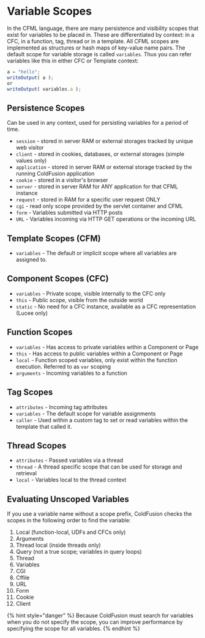 # Variable Scopes

In the CFML language, there are many persistence and visibility scopes that exist for variables to be placed in. These are differentiated by context: in a CFC, in a function, tag, thread or in a template. All CFML scopes are implemented as structures or hash maps of key-value name pairs. The default scope for variable storage is called `variables`. Thus you can refer variables like this in either CFC or Template context:

```javascript
a = "hello";
writeOutput( a );
or 
writeOutput( variables.a );
```

## Persistence Scopes

Can be used in any context, used for persisting variables for a period of time.

* `session` - stored in server RAM or external storages tracked by unique web visitor
* `client` - stored in cookies, databases, or external storages \(simple values only\)
* `application` - stored in server RAM or external storage tracked by the running ColdFusion application
* `cookie` - stored in a visitor's browser
* `server` - stored in server RAM for ANY application for that CFML instance
* `request` - stored in RAM for a specific user request ONLY
* `cgi` - read only scope provided by the servlet container and CFML
* `form` - Variables submitted via HTTP posts
* `URL` - Variables incoming via HTTP GET operations or the incoming URL

## Template Scopes \(CFM\)

* `variables` - The default or implicit scope where all variables are assigned to.

## Component Scopes \(CFC\)

* `variables` - Private scope, visible internally to the CFC only
* `this` - Public scope, visible from the outside world
* `static` - No need for a CFC instance, available as a CFC representation \(Lucee only\)

## Function Scopes

* `variables` - Has access to private variables within a Component or Page
* `this` - Has access to public variables within a Component or Page
* `local` - Function scoped variables, only exist within the function execution. Referred to as `var` scoping
* `arguments` - Incoming variables to a function

## Tag Scopes

* `attributes` - Incoming tag attributes
* `variables` - The default scope for variable assignments
* `caller` - Used within a custom tag to set or read variables within the template that called it.

## Thread Scopes

* `attributes` - Passed variables via a thread
* `thread` - A thread specific scope that can be used for storage and retrieval
* `local` - Variables local to the thread context

## **Evaluating Unscoped Variables**

If you use a variable name without a scope prefix, ColdFusion checks the scopes in the following order to find the variable:

1. Local \(function-local, UDFs and CFCs only\)
2. Arguments
3. Thread local \(inside threads only\)
4. Query \(not a true scope; variables in query loops\)
5. Thread
6. Variables
7. CGI
8. Cffile
9. URL
10. Form
11. Cookie
12. Client

{% hint style="danger" %}
Because ColdFusion must search for variables when you do not specify the scope, you can improve performance by specifying the scope for all variables.
{% endhint %}

